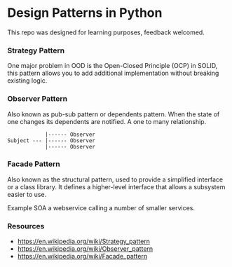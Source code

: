 # Design Patterns in Python

This repo was designed for learning purposes, feedback welcomed.

### Strategy Pattern ###

One major problem in OOD is the Open-Closed Principle (OCP) in SOLID, this pattern allows
you to add additional implementation without breaking existing logic.

### Observer Pattern ###

Also known as pub-sub pattern or dependents pattern. When the state of one changes its dependents are notified.
A one to many relationship.

                |------ Observer
    Subject --- |------ Observer
                |------ Observer

### Facade Pattern ###

Also known as the structural pattern, used to provide a simplified interface or a class library. It defines
a higher-level interface that allows a subsystem easier to use.

Example SOA a webservice calling a number of smaller services.


### Resources ###
- https://en.wikipedia.org/wiki/Strategy_pattern
- https://en.wikipedia.org/wiki/Observer_pattern
- https://en.wikipedia.org/wiki/Facade_pattern
